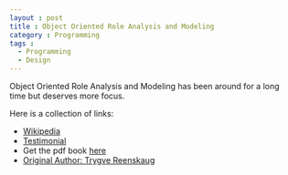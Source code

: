 ```yaml
---
layout : post
title : Object Oriented Role Analysis and Modeling
category : Programming
tags :
  - Programming
  - Design
---
```


Object Oriented Role Analysis and Modeling has been around for a long time but deserves more focus.

Here is a collection of links:

- [Wikipedia](http://en.wikipedia.org/wiki/Object_Oriented_Role_Analysis_and_Modeling)
- [Testimonial](http://pettergraff.blogspot.com.au/2006/02/ooram.html)
- Get the pdf book [here](http://home.ifi.uio.no/trygver/1996/book/WorkingWithObjects.pdf)
- [Original Author: Trygve Reenskaug](http://heim.ifi.uio.no/~trygver/)
